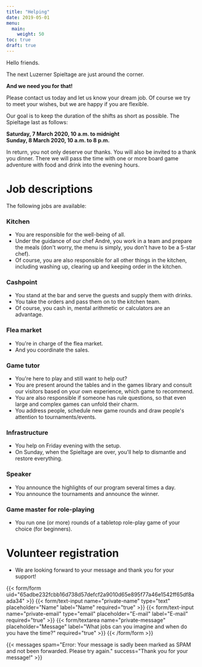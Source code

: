 ```yaml
---
title: "Helping"
date: 2019-05-01
menu:
  main:
    weight: 50
toc: true
draft: true
---
```


Hello friends.

The next Luzerner Spieltage are just around the corner.

**And we need you for that!**

Please contact us today and let us know your dream job. Of course we try to meet your wishes, but we are happy if you are flexible.

Our goal is to keep the duration of the shifts as short as possible. The Spieltage last as follows:

**Saturday, 7 March 2020, 10 a.m. to midnight**\
**Sunday, 8 March 2020, 10 a.m. to 8 p.m.**

In return, you not only deserve our thanks. You will also be invited to a thank you dinner. There we will pass the time with one or more board game adventure with food and drink into the evening hours.

# Job descriptions

The following jobs are available:

### Kitchen
* You are responsible for the well-being of all.
* Under the guidance of our chef André, you work in a team and prepare the meals (don't worry, the menu is simply, you don't have to be a 5-star chef).
* Of course, you are also responsible for all other things in the kitchen, including washing up, clearing up and keeping order in the kitchen.

### Cashpoint
* You stand at the bar and serve the guests and supply them with drinks.
* You take the orders and pass them on to the kitchen team.
* Of course, you cash in, mental arithmetic or calculators are an advantage.

### Flea market
* You're in charge of the flea market.
* And you coordinate the sales.

### Game tutor
* You're here to play and still want to help out?
* You are present around the tables and in the games library and consult our visitors based on your own experience, which game to recommend.
* You are also responsible if someone has rule questions, so that even large and complex games can unfold their charm.
* You address people, schedule new game rounds and draw people's attention to tournaments/events.

### Infrastructure
* You help on Friday evening with the setup.
* On Sunday, when the Spieltage are over, you'll help to dismantle and restore everything.

### Speaker
* You announce the highlights of our program several times a day.
* You announce the tournaments and announce the winner.

### Game master for role-playing
* You run one (or more) rounds of a tabletop role-play game of your choice (for beginners).

# Volunteer registration
* We are looking forward to your message and thank you for your support!

{{< form/form uid="65adbe232fcbb16d738d57defcf2a9010d65e895f77a46e1542ff65df8aada34" >}}
  {{< form/text-input name="private-name" type="text" placeholder="Name" label="Name" required="true" >}}
  {{< form/text-input name="private-email" type="email" placeholder="E-mail" label="E-mail" required="true" >}}
  {{< form/textarea name="private-message" placeholder="Message" label="What jobs can you imagine and when do you have the time?" required="true" >}}
{{< /form/form >}}

{{< messages spam="Error: Your message is sadly been marked as SPAM and not been forwarded. Please try again." success="Thank you for your message!" >}}
